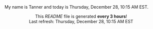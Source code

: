 My name is Tanner and today is Thursday, December 28, 10:15 AM EST.

<p align="center">This <i>README</i> file is generated <b>every 3 hours</b>!</br>Last refresh: Thursday, December 28, 10:15 AM EST<br /></p>

